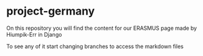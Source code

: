 # project-germany

On this repository you will find the content for our ERASMUS page made by Hiumpik-Err in Django

To see any of it start changing branches to access the markdown files
